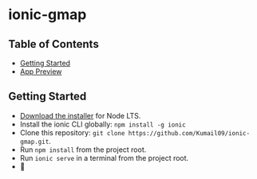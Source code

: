 # ionic-gmap

## Table of Contents
- [Getting Started](#getting-started)
- [App Preview](#app-preview)

## Getting Started

* [Download the installer](https://nodejs.org/) for Node LTS.
* Install the ionic CLI globally: `npm install -g ionic`
* Clone this repository: `git clone https://github.com/Kumail09/ionic-gmap.git`.
* Run `npm install` from the project root.
* Run `ionic serve` in a terminal from the project root.
* :tada:


